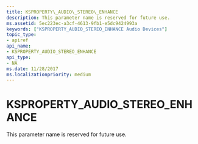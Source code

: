 ```yaml
---
title: KSPROPERTY\_AUDIO\_STEREO\_ENHANCE
description: This parameter name is reserved for future use.
ms.assetid: 5ec223ec-a3cf-4613-9fb1-e5dc9424993a
keywords: ["KSPROPERTY_AUDIO_STEREO_ENHANCE Audio Devices"]
topic_type:
- apiref
api_name:
- KSPROPERTY_AUDIO_STEREO_ENHANCE
api_type:
- NA
ms.date: 11/28/2017
ms.localizationpriority: medium
---
```


# KSPROPERTY\_AUDIO\_STEREO\_ENHANCE


This parameter name is reserved for future use.

 

 





